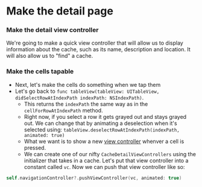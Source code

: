 # Make the detail page
### Make the detail view controller
We're going to make a quick view controller that will allow us to display information about the cache, such as its name, description and location. It will also allow us to "find" a cache.

### Make the cells tapable
  - Next, let's make the cells do something when we tap them
  - Let's go back to `func tableView(tableView: UITableView, didSelectRowAtIndexPath indexPath: NSIndexPath)`.
      - This returns the `indexPath` the same way as in the `cellForRowAtIndexPath` method.
      - Right now, if you select a row it gets grayed out and stays grayed out. We can change that by animating a deselection when it's selected using: `tableView.deselectRowAtIndexPath(indexPath, animated: true)`
      - What we want is to show a new [view controller]() whenver a cell is pressed. 
      - We can create one of our nifty `CacheDetailViewControllers` using the initializer that takes in a cache. Let's put that view controller into a constant called `vc`. Now we can push that view controller like so:
```swift
self.navigationController?.pushViewController(vc, animated: true)
```
